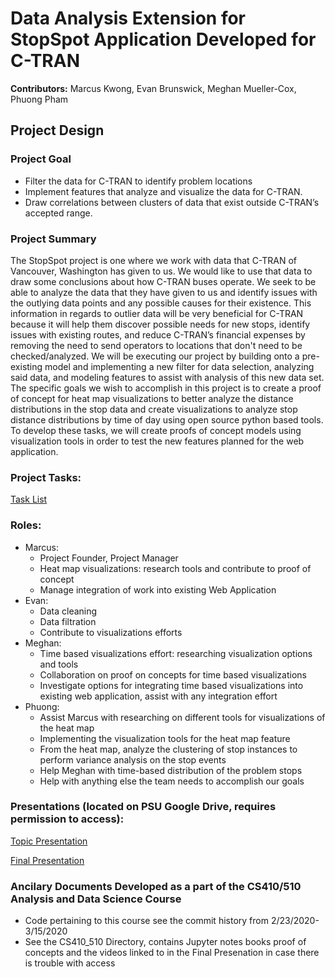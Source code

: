 # Data Analysis Extension for StopSpot Application Developed for C-TRAN
**Contributors:** Marcus Kwong, Evan Brunswick, Meghan Mueller-Cox, Phuong Pham

## Project Design

### Project Goal
* Filter the data for C-TRAN to identify problem locations
* Implement features that analyze and visualize the data for C-TRAN.
* Draw correlations between clusters of data that exist outside C-TRAN’s accepted range.

### Project Summary
The StopSpot project is one where we work with data that C-TRAN of Vancouver, Washington has given to us. We would like to use that data to draw some conclusions about how C-TRAN buses operate. We seek to be able to analyze the data that they have given to us and identify issues with the outlying data points and any possible causes for their existence. This information in regards to outlier data will be very beneficial for C-TRAN because it will help them discover possible needs for new stops, identify issues with existing routes, and reduce C-TRAN’s financial expenses by removing the need to send operators to locations that don't need to be checked/analyzed. We will be executing our project by building onto a pre-existing model and implementing a new filter for data selection, analyzing said data, and modeling features to assist with analysis of this new data set. The specific goals we wish to accomplish in this project is to create a proof of concept for heat map visualizations to better analyze the distance distributions in the stop data and create visualizations to analyze stop distance distributions by time of day using open source python based tools. To develop these tasks, we will create proofs of concept models using visualization tools in order to test the new features planned for the web application.

### Project Tasks:
[Task List](https://docs.google.com/spreadsheets/d/1yQvNPGIrTbJYmvEP3dhnun-5BOvOYidJOPh_eNfEbGQ/edit#gid=0)

### Roles:
* Marcus:
  * Project Founder, Project Manager
  * Heat map visualizations: research tools and contribute to proof of concept
  * Manage integration of work into existing Web Application
* Evan:
  * Data cleaning
  * Data filtration
  * Contribute to visualizations efforts
* Meghan:
  * Time based visualizations effort: researching visualization options and tools
  * Collaboration on proof on concepts for time based visualizations
  * Investigate options for integrating time based visualizations into existing web application, assist with any integration effort
* Phuong:
  * Assist Marcus with researching on different tools for visualizations of the heat map
  * Implementing the visualization tools for the heat map feature
  * From the heat map, analyze the clustering of stop instances to perform variance analysis on the stop events
  * Help Meghan with time-based distribution of the problem stops
  * Help with anything else the team needs to accomplish our goals
 

### Presentations (located on PSU Google Drive, requires permission to access):
[Topic Presentation](https://drive.google.com/open?id=1anYrv2r58wyaZ7Tbpuwg6vwYmCM_qrfZgg-mYJmZlY8)

[Final Presentation](https://drive.google.com/open?id=15yqhLlrnHHhHzbIgviLQMe7k3bA1VMER9613zC2vkRw)

### Ancilary Documents Developed as a part of the CS410/510 Analysis and Data Science Course
* Code pertaining to this course see the commit history from 2/23/2020-3/15/2020
* See the CS410_510 Directory, contains Jupyter notes books proof of concepts and the videos linked to in the
  Final Presenation in case there is trouble with access
